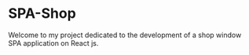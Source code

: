 # SPA-Shop

Welcome to my project dedicated to the development of a shop window SPA application on React js.
